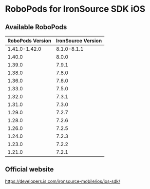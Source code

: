 # RoboPods for IronSource SDK iOS

## Available RoboPods

| RoboPods Version | IronSource Version |
|------------------|--------------------|
| 1.41.0-1.42.0    | 8.1.0-8.1.1        |
| 1.40.0           | 8.0.0              |
| 1.39.0           | 7.9.1              |
| 1.38.0           | 7.8.0              |
| 1.36.0           | 7.6.0              |
| 1.33.0           | 7.5.0              |
| 1.32.0           | 7.3.1              |
| 1.31.0           | 7.3.0              |
| 1.29.0           | 7.2.7              |
| 1.28.0           | 7.2.6              |
| 1.26.0           | 7.2.5              |
| 1.24.0           | 7.2.3              |
| 1.23.0           | 7.2.2              |
| 1.21.0           | 7.2.1              |

## Official website
https://developers.is.com/ironsource-mobile/ios/ios-sdk/
